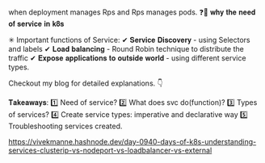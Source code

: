 when deployment manages Rps and Rps manages pods.
❓🤔 𝐰𝐡𝐲 𝐭𝐡𝐞 𝐧𝐞𝐞𝐝 𝐨𝐟 𝐬𝐞𝐫𝐯𝐢𝐜𝐞 𝐢𝐧 𝐤𝟖𝐬 

✳ Important functions of Service:
 ✔ 𝐒𝐞𝐫𝐯𝐢𝐜𝐞 𝐃𝐢𝐬𝐜𝐨𝐯𝐞𝐫𝐲 - using Selectors and labels
 ✔ 𝐋𝐨𝐚𝐝 𝐛𝐚𝐥𝐚𝐧𝐜𝐢𝐧𝐠 - Round Robin technique to distribute the traffic
 ✔ 𝐄𝐱𝐩𝐨𝐬𝐞 𝐚𝐩𝐩𝐥𝐢𝐜𝐚𝐭𝐢𝐨𝐧𝐬 𝐭𝐨 𝐨𝐮𝐭𝐬𝐢𝐝𝐞 𝐰𝐨𝐫𝐥𝐝 - using different service types.

Checkout my blog for detailed explanations. 👇 

𝐓𝐚𝐤𝐞𝐚𝐰𝐚𝐲𝐬: 
1️⃣ Need of service? 
2️⃣ What does svc do(function)?
3️⃣ Types of services? 
4️⃣ Create service types: imperative and declarative way 
5️⃣ Troubleshooting services created.

https://vivekmanne.hashnode.dev/day-0940-days-of-k8s-understanding-services-clusterip-vs-nodeport-vs-loadbalancer-vs-external
